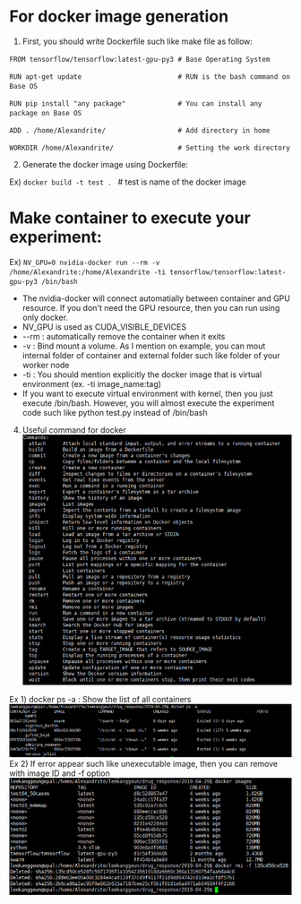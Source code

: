 # For docker image generation
1. First, you should write Dockerfile such like make file as follow:

`FROM tensorflow/tensorflow:latest-gpu-py3 # Base Operating System`

`RUN apt-get update                        # RUN is the bash command on Base OS `

`RUN pip install "any package"             # You can install any package on Base OS `

`ADD . /home/Alexandrite/                  # Add directory in home `

`WORKDIR /home/Alexandrite/                # Setting the work directory `

2. Generate the docker image using Dockerfile:

Ex) `docker build -t test . `  # test is name of the docker image

# Make container to execute your experiment:

Ex) `NV_GPU=0 nvidia-docker run --rm -v /home/Alexandrite:/home/Alexandrite -ti tensorflow/tensorflow:latest-gpu-py3 /bin/bash`

- The nvidia-docker will connect automatially between container and GPU resource. If you don't need the GPU resource, then you can run using only docker. 
- NV_GPU is used as CUDA_VISIBLE_DEVICES
- --rm : automatically remove the container when it exits
- -v : Bind mount a volume. As I mention on example, you can mout internal folder of container and external folder such like folder of your worker node
- -ti : You should mention explicitly the docker image that is virtual environment (ex. -ti image_name:tag)
- If you want to execute virtual environment with kernel, then you just execute /bin/bash. However, you will almost execute the experiment code such like python test.py instead of /bin/bash

4. Useful command for docker
![GitHub Logo](/images/commands.PNG)

Ex 1) docker ps -a : Show the list of all containers
![GitHub Logo](/images/example_0.PNG)
Ex 2) If error appear such like <none> unexecutable image, then you can remove with image ID and -f option
![GitHub Logo](/images/example_1.PNG)

